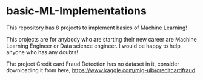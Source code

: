 # basic-ML-Implementations
This repository has 8 projects to implement basics of Machine Learning!

This projects are for anybody who are starting their new career are Machine Learning Engineer or Data science engineer. 
I would be happy to help anyone who has any doubts!

The project Credit card Fraud Detection has no dataset in it, consider downloading it from here, https://www.kaggle.com/mlg-ulb/creditcardfraud
